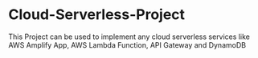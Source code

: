 # Cloud-Serverless-Project
This Project can be used to implement any cloud serverless services like AWS Amplify App, AWS Lambda Function, API Gateway and DynamoDB
